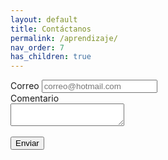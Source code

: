 ```yaml
---
layout: default
title: Contáctanos
permalink: /aprendizaje/
nav_order: 7
has_children: true
---
```


<link rel="stylesheet" href="https://stackpath.bootstrapcdn.com/bootstrap/4.3.1/css/bootstrap.min.css" integrity="sha384-ggOyR0iXCbMQv3Xipma34MD+dH/1fQ784/j6cY/iJTQUOhcWr7x9JvoRxT2MZw1T" crossorigin="anonymous">

<form>
        <div class="form-group">
          <label for="formGroupExampleInput">Correo</label>
          <input type="text" class="form-control" id="formGroupExampleInput" placeholder="correo@hotmail.com">
        </div>
        <div class="input-group">
            <div class="input-group-prepend">
              <span class="input-group-text">Comentario</span>
            </div>
            <textarea class="form-control" aria-label="With textarea"></textarea>

 </div> <br>
 <div>
     <button type="button" class="btn btn-primary">Enviar</button>
</div>

 
</form>